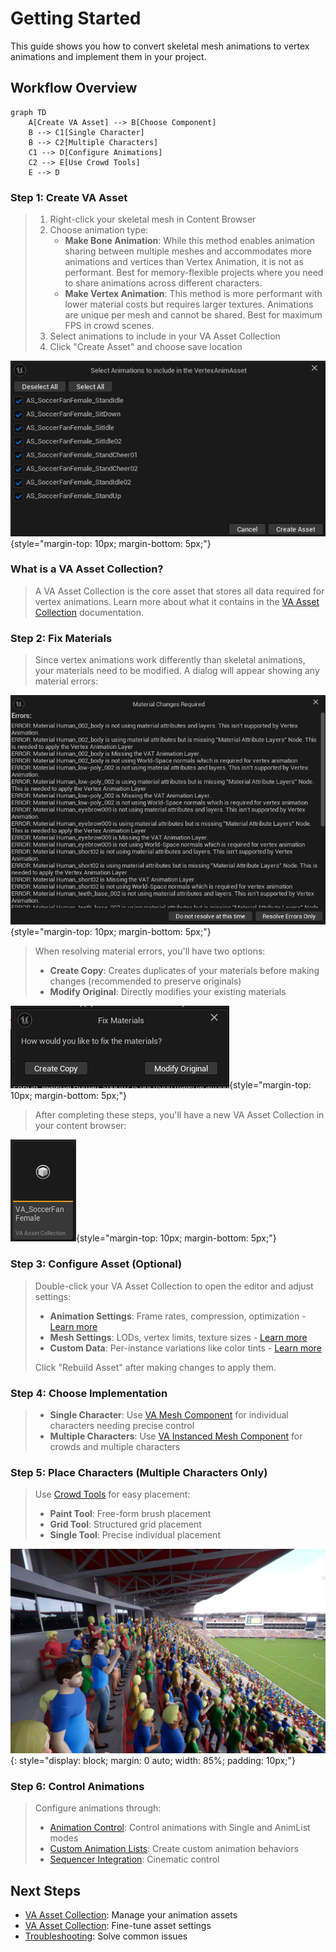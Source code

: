 # Getting Started

This guide shows you how to convert skeletal mesh animations to vertex animations and implement them in your project.

## Workflow Overview

```mermaid
graph TD
    A[Create VA Asset] --> B[Choose Component]
    B --> C1[Single Character]
    B --> C2[Multiple Characters]
    C1 --> D[Configure Animations]
    C2 --> E[Use Crowd Tools]
    E --> D
```

### **Step 1: Create VA Asset**

> 1. Right-click your skeletal mesh in Content Browser
> 2. Choose animation type:
>     - **Make Bone Animation**: While this method enables animation sharing between multiple meshes and accommodates more animations and vertices than Vertex Animation, it is not as performant. Best for memory-flexible projects where you need to share animations across different characters.
>     - **Make Vertex Animation**: This method is more performant with lower material costs but requires larger textures. Animations are unique per mesh and cannot be shared. Best for maximum FPS in crowd scenes.
> 3. Select animations to include in your VA Asset Collection
> 4. Click "Create Asset" and choose save location

![Animation Selection](assets/quick_1.png){style="margin-top: 10px; margin-bottom: 5px;"}

### What is a VA Asset Collection?

> A VA Asset Collection is the core asset that stores all data required for vertex animations. Learn more about what it contains in the [VA Asset Collection](va-asset-collection.md) documentation.

### **Step 2: Fix Materials**

> Since vertex animations work differently than skeletal animations, your materials need to be modified. A dialog will appear showing any material errors:

![Material Errors](assets/quick_2.png){style="margin-top: 10px; margin-bottom: 5px;"}

> When resolving material errors, you'll have two options:
> 
> - **Create Copy**: Creates duplicates of your materials before making changes (recommended to preserve originals)
> - **Modify Original**: Directly modifies your existing materials

![Material Resolution](assets/quick_3.png){style="margin-top: 10px; margin-bottom: 5px;"}

> After completing these steps, you'll have a new VA Asset Collection in your content browser:

![VA Asset Collection Result](assets/quick_4.png){style="margin-top: 10px; margin-bottom: 5px;"}

### **Step 3: Configure Asset (Optional)**

> Double-click your VA Asset Collection to open the editor and adjust settings:
> 
> - **Animation Settings**: Frame rates, compression, optimization - [Learn more](va-asset-editor-animation.md)
> - **Mesh Settings**: LODs, vertex limits, texture sizes - [Learn more](va-asset-editor-mesh.md)
> - **Custom Data**: Per-instance variations like color tints - [Learn more](va-asset-editor-custom-data.md)
> 
> Click "Rebuild Asset" after making changes to apply them.

### **Step 4: Choose Implementation**

> - **Single Character**: Use [VA Mesh Component](vertex-anim-mesh-component.md) for individual characters needing precise control
> - **Multiple Characters**: Use [VA Instanced Mesh Component](vertex-anim-instanced-mesh-component.md) for crowds and multiple characters

### **Step 5: Place Characters (Multiple Characters Only)**

> Use [Crowd Tools](crowd-tools-editor-mode.md) for easy placement:
> 
> - **Paint Tool**: Free-form brush placement
> - **Grid Tool**: Structured grid placement  
> - **Single Tool**: Precise individual placement

![Crowd Example](assets/Crowd_01.jpg){: style="display: block; margin: 0 auto; width: 85%; padding: 10px;"}

### **Step 6: Control Animations**

> Configure animations through:
> 
> - [Animation Control](animation-control.md): Control animations with Single and AnimList modes
> - [Custom Animation Lists](custom-animation-lists.md): Create custom animation behaviors
> - [Sequencer Integration](sequencer-integration.md): Cinematic control

## Next Steps

- [VA Asset Collection](va-asset-collection.md): Manage your animation assets
- [VA Asset Collection](va-asset-collection.md): Fine-tune asset settings
- [Troubleshooting](troubleshooting.md): Solve common issues